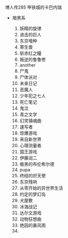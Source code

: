 博人传285
甲铁城的卡巴内瑞

* 暗黑系

  1. 妖精的旋律
  2. 进击的巨人
  3. 东京喰种
  4. 寄生兽
  5. 斩赤红之瞳
  6. 叛逆的鲁鲁修
  7. another
  8. 尸鬼
  9. 尸体派对
  10. 未来日记
  11. 恶魔人
  12. 少年犯之七人
  13. 死亡笔记
  14. 鬼泣
  15. 青之文学
  16. 幻灵镇魂曲
  17. 速写者
  18. 惊爆游戏
  19. 来自新世界
  20. 心理测量者
  21. 国王游戏
  22. 伊藤润二
  23. 极黑的布伦希尔德
  24. pupa
  25. 终结的炽天使
  26. 东京残响
  27. 从零开始的异世界生活
  28. 约定的梦幻岛
  29. 犬屋敷
  30. 冰海战记
  31. 达尔文游戏
  32. 动物狂想曲
  33. 绝园的暴风雨
  34. 

  